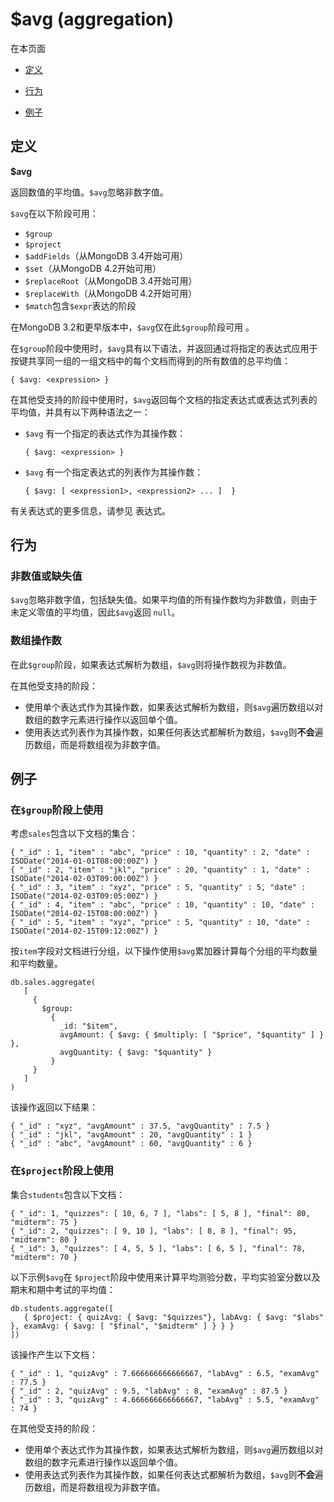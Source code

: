# [ ](#)$avg (aggregation)
[]()

在本页面

*   [定义](#definition)

*   [行为](#behavior)

*   [例子](#examples)

## <span id="definition">定义</span>

**$avg**

返回数值的平均值。`$avg`忽略非数字值。

`$avg`在以下阶段可用：

- `$group`
- `$project`
- `$addFields`（从MongoDB 3.4开始可用）
- `$set`（从MongoDB 4.2开始可用）
- `$replaceRoot`（从MongoDB 3.4开始可用）
- `$replaceWith`（从MongoDB 4.2开始可用）
- `$match`包含`$expr`表达的阶段

在MongoDB 3.2和更早版本中，`$avg`仅在此`$group`阶段可用 。

在`$group`阶段中使用时，`$avg`具有以下语法，并返回通过将指定的表达式应用于按键共享同一组的一组文档中的每个文档而得到的所有数值的总平均值：

```
{ $avg: <expression> }
```

在其他受支持的阶段中使用时，`$avg`返回每个文档的指定表达式或表达式列表的平均值，并具有以下两种语法之一：

- `$avg` 有一个指定的表达式作为其操作数：

  ```
  { $avg: <expression> }
  ```

- `$avg` 有一个指定表达式的列表作为其操作数：

  ```
  { $avg: [ <expression1>, <expression2> ... ]  }
  ```

有关表达式的更多信息，请参见 表达式。

## <span id="behavior">行为</span>

### 非数值或缺失值

`$avg`忽略非数字值，包括缺失值。如果平均值的所有操作数均为非数值，则由于未定义零值的平均值，因此`$avg`返回 `null`。

### 数组操作数

在此`$group`阶段，如果表达式解析为数组，`$avg`则将操作数视为非数值。

在其他受支持的阶段：

- 使用单个表达式作为其操作数，如果表达式解析为数组，则`$avg`遍历数组以对数组的数字元素进行操作以返回单个值。
- 使用表达式列表作为其操作数，如果任何表达式都解析为数组，`$avg`则**不会**遍历数组，而是将数组视为非数字值。

## <span id="examples">例子</span>

### 在`$group`阶段上使用

考虑`sales`包含以下文档的集合：

```
{ "_id" : 1, "item" : "abc", "price" : 10, "quantity" : 2, "date" : ISODate("2014-01-01T08:00:00Z") }
{ "_id" : 2, "item" : "jkl", "price" : 20, "quantity" : 1, "date" : ISODate("2014-02-03T09:00:00Z") }
{ "_id" : 3, "item" : "xyz", "price" : 5, "quantity" : 5, "date" : ISODate("2014-02-03T09:05:00Z") }
{ "_id" : 4, "item" : "abc", "price" : 10, "quantity" : 10, "date" : ISODate("2014-02-15T08:00:00Z") }
{ "_id" : 5, "item" : "xyz", "price" : 5, "quantity" : 10, "date" : ISODate("2014-02-15T09:12:00Z") }
```

按`item`字段对文档进行分组，以下操作使用`$avg`累加器计算每个分组的平均数量和平均数量。

```
db.sales.aggregate(
   [
     {
       $group:
         {
           _id: "$item",
           avgAmount: { $avg: { $multiply: [ "$price", "$quantity" ] } },
           avgQuantity: { $avg: "$quantity" }
         }
     }
   ]
)
```

该操作返回以下结果：

```
{ "_id" : "xyz", "avgAmount" : 37.5, "avgQuantity" : 7.5 }
{ "_id" : "jkl", "avgAmount" : 20, "avgQuantity" : 1 }
{ "_id" : "abc", "avgAmount" : 60, "avgQuantity" : 6 }
```

### 在`$project`阶段上使用

集合`students`包含以下文档：

```
{ "_id": 1, "quizzes": [ 10, 6, 7 ], "labs": [ 5, 8 ], "final": 80, "midterm": 75 }
{ "_id": 2, "quizzes": [ 9, 10 ], "labs": [ 8, 8 ], "final": 95, "midterm": 80 }
{ "_id": 3, "quizzes": [ 4, 5, 5 ], "labs": [ 6, 5 ], "final": 78, "midterm": 70 }
```

以下示例`$avg`在 `$project`阶段中使用来计算平均测验分数，平均实验室分数以及期末和期中考试的平均值：

```
db.students.aggregate([
   { $project: { quizAvg: { $avg: "$quizzes"}, labAvg: { $avg: "$labs" }, examAvg: { $avg: [ "$final", "$midterm" ] } } }
])
```

该操作产生以下文档：

```
{ "_id" : 1, "quizAvg" : 7.666666666666667, "labAvg" : 6.5, "examAvg" : 77.5 }
{ "_id" : 2, "quizAvg" : 9.5, "labAvg" : 8, "examAvg" : 87.5 }
{ "_id" : 3, "quizAvg" : 4.666666666666667, "labAvg" : 5.5, "examAvg" : 74 }
```

在其他受支持的阶段：

- 使用单个表达式作为其操作数，如果表达式解析为数组，则`$avg`遍历数组以对数组的数字元素进行操作以返回单个值。
- 使用表达式列表作为其操作数，如果任何表达式都解析为数组，`$avg`则**不会**遍历数组，而是将数组视为非数字值。